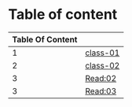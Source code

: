 # Table of content

   | Table Of Content                                                  ||
   |-----------------|--------------------------------------------------|
   | 1  |  [class-01](https://abed-77.github.io/reading-notes/class-01) |
   | 2  |  [class-02](https://abed-77.github.io/reading-notes/class-02) |
   | 3  |  [Read:02](https://abed-77.github.io/reading-notes/Read:02)   | 
   | 3  |  [Read:03](https://abed-77.github.io/reading-notes/Read:03)   | 